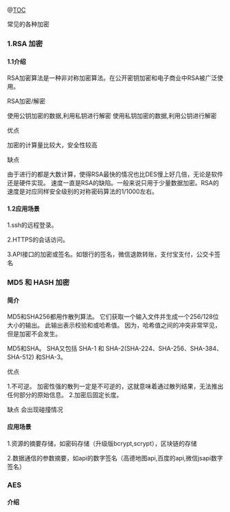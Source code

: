 @[TOC](各种加密方式学习)

常见的各种加密

### 1.RSA 加密

#### 1.1介绍

RSA加密算法是一种非对称加密算法。在公开密钥加密和电子商业中RSA被广泛使用。


RSA加密/解密

使用公钥加密的数据,利用私钥进行解密
使用私钥加密的数据,利用公钥进行解密

优点

加密的计算量比较大，安全性较高

缺点

由于进行的都是大数计算，使得RSA最快的情况也比DES慢上好几倍，无论是软件还是硬件实现。
速度一直是RSA的缺陷。一般来说只用于少量数据加密。RSA的速度是对应同样安全级别的对称密码算法的1/1000左右。

#### 1.2应用场景

1.ssh的远程登录。

2.HTTPS的会话访问。

3.API接口的加密或签名。如银行的签名，微信退款转账，支付宝支付，公交卡签名


### MD5 和 HASH 加密

#### 简介

MD5和SHA256都用作散列算法。 
它们获取一个输入文件并生成一个256/128位大小的输出。 
此输出表示校验和或哈希值。 因为，哈希值之间的冲突非常罕见，但是加密不会发生。

MD5和SHA。
SHA又包括 SHA-1 和 SHA-2(SHA-224、SHA-256、SHA-384、SHA-512) 和SHA-3。

优点

1.不可逆。
加密性强的散列一定是不可逆的，这就意味着通过散列结果，无法推出任何部分的原始信息。
2.加密后固定长度。

缺点
会出现碰撞情况

#### 应用场景

1.资源的摘要存储，如密码存储（升级版bcrypt,scrypt），区块链的存储

2.数据通信的参数摘要，如api的数字签名（高德地图api,百度的api,微信jsapi数字签名）


### AES

#### 介绍


